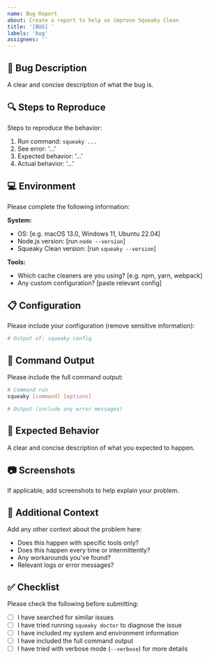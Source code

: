 ```yaml
---
name: Bug Report
about: Create a report to help us improve Squeaky Clean
title: '[BUG] '
labels: 'bug'
assignees: ''
---
```


## 🐛 Bug Description

A clear and concise description of what the bug is.

## 🔍 Steps to Reproduce

Steps to reproduce the behavior:

1. Run command: `squeaky ...`
2. See error: '...'
3. Expected behavior: '...'
4. Actual behavior: '...'

## 💻 Environment

Please complete the following information:

**System:**
- OS: [e.g. macOS 13.0, Windows 11, Ubuntu 22.04]
- Node.js version: [run `node --version`]
- Squeaky Clean version: [run `squeaky --version`]

**Tools:**
- Which cache cleaners are you using? [e.g. npm, yarn, webpack]
- Any custom configuration? [paste relevant config]

## 📋 Configuration

Please include your configuration (remove sensitive information):

```bash
# Output of: squeaky config
```

## 🔧 Command Output

Please include the full command output:

```bash
# Command run
squeaky [command] [options]

# Output (include any error messages)
```

## 🎯 Expected Behavior

A clear and concise description of what you expected to happen.

## 📷 Screenshots

If applicable, add screenshots to help explain your problem.

## 🔗 Additional Context

Add any other context about the problem here:

- Does this happen with specific tools only?
- Does this happen every time or intermittently?
- Any workarounds you've found?
- Relevant logs or error messages?

## ✅ Checklist

Please check the following before submitting:

- [ ] I have searched for similar issues
- [ ] I have tried running `squeaky doctor` to diagnose the issue
- [ ] I have included my system and environment information
- [ ] I have included the full command output
- [ ] I have tried with verbose mode (`--verbose`) for more details
